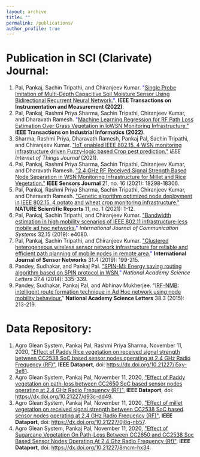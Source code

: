 ```yaml
---
layout: archive
title: ""
permalink: /publications/
author_profile: true
---
```


# Publication in SCI (Clarivate) Journal:
1. Pal, Pankaj, Sachin Tripathi, and Chiranjeev Kumar.  <span style="color: blue;">"[Single Probe Imitation of Multi-Depth Capacitive Soil Moisture Sensor Using Bidirectional Recurrent Neural Network.](https://ieeexplore.ieee.org/abstract/document/9726220)"</span>. **IEEE Transactions on Instrumentation and Measurement (2022)**.
2. Pal, Pankaj, Rashmi Priya Sharma, Sachin Tripathi, Chiranjeev Kumar, and Dharavath Ramesh. <span style="color: blue;">"[Machine Learning Regression for RF Path Loss Estimation Over Grass Vegetation in IoWSN Monitoring Infrastructure."](https://ieeexplore.ieee.org/abstract/document/9681237?casa_token=lZ0-dzQdZT0AAAAA:3zfWlxcvZeArzgQH9we3Xz6ELaJyBv1pwnJE6l7vmG7mjrRVItThh5574UXHD8F_FEBN3L0n)</span> **IEEE Transactions on Industrial Informatics (2022)**.
3. Sharma, Rashmi Priya, Dharavath Ramesh, Pankaj Pal, Sachin Tripathi, and Chiranjeev Kumar. <span style="color: blue;">["IoT enabled IEEE 802.15. 4 WSN monitoring infrastructure driven Fuzzy-logic based Crop pest prediction."](https://ieeexplore.ieee.org/abstract/document/9477409?casa_token=6NV3fWgkdnMAAAAA:TQ1kLOtCvVL1xKXZHPtHo6hJN5CAJ5GeCjjfYHDqANjy7LKwiVnrra1lup2udi1BzOFjpZaX)</span> *IEEE Internet of Things Journal* (2021).
4. Pal, Pankaj, Rashmi Priya Sharma, Sachin Tripathi, Chiranjeev Kumar, and Dharavath Ramesh. <span style="color: blue;">["2.4 GHz RF Received Signal Strength Based Node Separation in WSN Monitoring Infrastructure for Millet and Rice Vegetation."](https://ieeexplore.ieee.org/abstract/document/9440057?casa_token=5A7aHUN85U8AAAAA:Kw0FdORZT-9qXl2vpmzEcRzFaa0fP-kqK0vFHJ_S8EoaVFDLJVMwmIsQBOPga_mgioebcE2O)</span> **IEEE Sensors Journal** 21, no. 16 (2021): 18298-18306.
5. Pal, Pankaj, Rashmi Priya Sharma, Sachin Tripathi, Chiranjeev Kumar, and Dharavath Ramesh. <span style="color: blue;">["Genetic algorithm optimized node deployment in IEEE 802.15. 4 potato and wheat crop monitoring infrastructure."](https://www.nature.com/articles/s41598-021-86462-1)</span> **NATURE Scientific Reports** 11, no. 1 (2021): 1-12.
6. Pal, Pankaj, Sachin Tripathi, and Chiranjeev Kumar. <span style="color: blue;">["Bandwidth estimation in high mobility scenarios of IEEE 802.11 infrastructure‐less mobile ad hoc networks.](https://onlinelibrary.wiley.com/doi/abs/10.1002/dac.4080)"</span> *International Journal of Communication Systems* 32.15 (2019): e4080.
7.  Pal, Pankaj, Sachin Tripathi, and Chiranjeev Kumar. <span style="color: blue;">["Clustered heterogeneous wireless sensor network infrastructure for reliable and efficient path planning of mobile nodes in remote area.](https://www.inderscienceonline.com/doi/abs/10.1504/IJSNET.2019.103481)"</span> **International Journal of Sensor Networks** 31.4 (2019): 199-215.
8. Pandey, Sudhakar, and Pankaj Pal. <span style="color: blue;">["SPIN-MI: Energy saving routing algorithm based on SPIN protocol in WSN.](https://link.springer.com/article/10.1007/s40009-014-0232-9)"</span> *National Academy Science Letters* 37.4 (2014): 335-339.
9. Pandey, Sudhakar, Pankaj Pal, and Abhinav Mukherjee. "[IRF-NMB: intelligent route formation technique in Ad Hoc network using node mobility behaviour.](https://link.springer.com/article/10.1007/s40009-015-0388-y)"</span> **National Academy Science Letters** 38.3 (2015): 213-219.

# Data Repository:
1. Agro Glean System, Pankaj Pal, Rashmi Priya Sharma, November 11, 2020, <span style="color: blue;">["Effect of Paddy Rice vegetation on received signal strength between CC2538 SoC based sensor nodes operating at 2.4 GHz Radio Frequency (RF)"](https://ieee-dataport.org/documents/effect-paddy-rice-vegetation-received-signal-strength-between-cc2538-soc-based-sensor)</span>, **IEEE Dataport**, doi: https://dx.doi.org/10.21227/j5xy-3e81.
2. Agro Glean System, Pankaj Pal, November 11, 2020, <span style="color: blue;">["Effect of Paddy vegetation on path-loss between CC2650 SoC based sensor nodes operating at 2.4 GHz Radio Frequency (RF)"](https://ieee-dataport.org/documents/effect-paddy-vegetation-path-loss-between-cc2650-soc-based-sensor-nodes-operating-24-ghz)</span>, **IEEE Dataport**, doi: https://dx.doi.org/10.21227/d93c-dd49.
3. Agro Glean System, Pankaj Pal, November 11, 2020, <span style="color: blue;">["Effect of millet vegetation on received signal strength between CC2538 SoC based sensor nodes operating at 2.4 GHz Radio Frequency (RF)"](https://ieee-dataport.org/documents/effect-millet-vegetation-received-signal-strength-between-cc2538-soc-based-sensor-nodes)</span>, **IEEE Dataport**, doi: https://dx.doi.org/10.21227/0j8q-nb57.
4. Agro Glean System, Pankaj Pal, November 11, 2020, <span style="color: blue;">["Effect of Sugarcane Vegetation On Path-Loss Between CC2650 and CC2538 Soc Based Sensor Nodes Operating At 2.4 Ghz Radio Frequency (Rf)"](https://ieee-dataport.org/documents/effect-sugarcane-vegetation-path-loss-between-cc2650-and-cc2538-soc-based-sensor-nodes)</span>, **IEEE Dataport**, doi: https://dx.doi.org/10.21227/8mcm-hx34.

